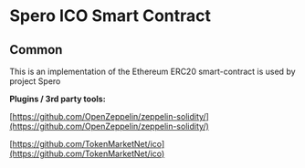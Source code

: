 # Spero ICO Smart Contract

## Common

This is an implementation of the Ethereum ERC20 smart-contract is used by project Spero

<b>Plugins / 3rd party tools:</b>

[https://github.com/OpenZeppelin/zeppelin-solidity/](https://github.com/OpenZeppelin/zeppelin-solidity/)

[https://github.com/TokenMarketNet/ico](https://github.com/TokenMarketNet/ico)